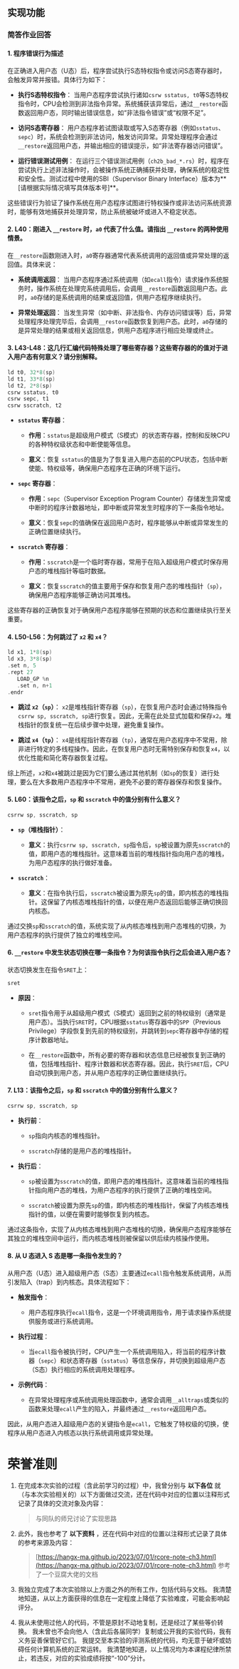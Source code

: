 ## 实现功能



### 简答作业回答

#### 1. **程序错误行为描述**

在正确进入用户态（U态）后，程序尝试执行S态特权指令或访问S态寄存器时，会触发异常并报错。具体行为如下：

- **执行S态特权指令**：
当用户态程序尝试执行诸如`csrw sstatus, t0`等S态特权指令时，CPU会检测到非法指令异常。系统捕获该异常后，通过`__restore`函数返回用户态，同时输出错误信息，如“非法指令错误”或“权限不足”。

- **访问S态寄存器**：
用户态程序若试图读取或写入S态寄存器（例如`sstatus`、`sepc`）时，系统会检测到非法访问，触发访问异常。异常处理程序会通过`__restore`返回用户态，并输出相应的错误提示，如“非法寄存器访问错误”。

- **运行错误测试用例**：
在运行三个错误测试用例（`ch2b_bad_*.rs`）时，程序在尝试执行上述非法操作时，会被操作系统正确捕获并处理，确保系统的稳定性和安全性。测试过程中使用的SBI（Supervisor Binary Interface）版本为**[请根据实际情况填写具体版本号]**。

这些错误行为验证了操作系统在用户态程序试图进行特权操作或非法访问系统资源时，能够有效地捕获并处理异常，防止系统被破坏或进入不稳定状态。

#### 2. **L40：刚进入 `__restore` 时，`a0` 代表了什么值。请指出 `__restore` 的两种使用情景。**

在`__restore`函数刚进入时，`a0`寄存器通常代表系统调用的返回值或异常处理的返回值。具体来说：

- **系统调用返回**：
当用户态程序通过系统调用（如`ecall`指令）请求操作系统服务时，操作系统在处理完系统调用后，会调用`__restore`函数返回用户态。此时，`a0`存储的是系统调用的结果或返回值，供用户态程序继续执行。

- **异常处理返回**：
当发生异常（如中断、非法指令、内存访问错误等）后，异常处理程序处理完毕后，会调用`__restore`函数恢复到用户态。此时，`a0`存储的是异常处理的结果或相关返回信息，供用户态程序进行相应处理或终止。

#### 3. **L43-L48：这几行汇编代码特殊处理了哪些寄存器？这些寄存器的的值对于进入用户态有何意义？请分别解释。**

```C++
ld t0, 32*8(sp)
ld t1, 33*8(sp)
ld t2, 2*8(sp)
csrw sstatus, t0
csrw sepc, t1
csrw sscratch, t2
```

- **`sstatus` 寄存器**：

    - **作用**：`sstatus`是超级用户模式（S模式）的状态寄存器，控制和反映CPU的各种特权级状态和中断使能等信息。

    - **意义**：恢复 `sstatus`的值是为了恢复进入用户态前的CPU状态，包括中断使能、特权级等，确保用户态程序在正确的环境下运行。

- **`sepc` 寄存器**：

    - **作用**：`sepc`（Supervisor Exception Program Counter）存储发生异常或中断时的程序计数器地址，即中断或异常发生时程序的下一条指令地址。

    - **意义**：恢复`sepc`的值确保在返回用户态时，程序能够从中断或异常发生的正确位置继续执行。

- **`sscratch` 寄存器**：

    - **作用**：`sscratch`是一个临时寄存器，常用于在陷入超级用户模式时保存用户态的堆栈指针等临时数据。

    - **意义**：恢复`sscratch`的值主要用于保存和恢复用户态的堆栈指针（`sp`），确保用户态程序能够正确访问其堆栈。

这些寄存器的正确恢复对于确保用户态程序能够在预期的状态和位置继续执行至关重要。

#### 4. **L50-L56：为何跳过了 `x2` 和 `x4`？**

```C++
ld x1, 1*8(sp)
ld x3, 3*8(sp)
.set n, 5
.rept 27
   LOAD_GP %n
   .set n, n+1
.endr
```

- **跳过 `x2`（`sp`）**：
`x2`是堆栈指针寄存器（`sp`），在恢复用户态时会通过特殊指令`csrrw sp, sscratch, sp`进行恢复。因此，无需在此处显式加载和保存`x2`。堆栈指针的恢复统一在后续步骤中处理，避免重复操作。

- **跳过 `x4`（`tp`）**：
`x4`是线程指针寄存器（`tp`），通常在用户态程序中不常用，除非进行特定的多线程操作。因此，在恢复用户态时无需特别保存和恢复`x4`，以优化性能和简化寄存器恢复过程。

综上所述，`x2`和`x4`被跳过是因为它们要么通过其他机制（如`sp`的恢复）进行处理，要么在大多数用户态程序中不常用，避免不必要的寄存器保存和恢复操作。

#### 5. **L60：该指令之后，`sp` 和 `sscratch` 中的值分别有什么意义？**

```C++
csrrw sp, sscratch, sp
```

- **`sp`（堆栈指针）**：

    - **意义**：执行`csrrw sp, sscratch, sp`指令后，`sp`被设置为原先`sscratch`的值，即用户态的堆栈指针。这意味着当前的堆栈指针指向用户态的堆栈，为用户态程序的执行做好准备。

- **`sscratch`**：

    - **意义**：在指令执行后，`sscratch`被设置为原先`sp`的值，即内核态的堆栈指针。这保留了内核态堆栈指针的值，以便在用户态返回后能够正确切换回内核态。

通过交换`sp`和`sscratch`的值，系统实现了从内核态堆栈到用户态堆栈的切换，为用户态程序的执行提供了独立的堆栈空间。

#### 6. **`__restore` 中发生状态切换在哪一条指令？为何该指令执行之后会进入用户态？**

状态切换发生在指令`SRET`上：

```C++
sret
```

- **原因**：

    - `sret`指令用于从超级用户模式（S模式）返回到之前的特权级别（通常是用户态）。当执行`SRET`时，CPU根据`sstatus`寄存器中的`SPP`（Previous Privilege）字段恢复到先前的特权级别，并跳转到`sepc`寄存器中存储的程序计数器地址。

    - 在`__restore`函数中，所有必要的寄存器和状态信息已经被恢复到正确的值，包括堆栈指针、程序计数器和状态寄存器。因此，执行`SRET`后，CPU自动切换到用户态，并从用户态程序的正确位置继续执行。

#### 7. **L13：该指令之后，`sp` 和 `sscratch` 中的值分别有什么意义？**

```C++
csrrw sp, sscratch, sp
```

- **执行前**：

    - `sp`指向内核态的堆栈指针。

    - `sscratch`存储的是用户态的堆栈指针。

- **执行后**：

    - `sp`被设置为`sscratch`的值，即用户态的堆栈指针。这意味着当前的堆栈指针指向用户态的堆栈，为用户态程序的执行提供了正确的堆栈空间。

    - `sscratch`被设置为原先`sp`的值，即内核态的堆栈指针，保留了内核态堆栈指针的值，以便在需要时能够恢复到内核态。

通过这条指令，实现了从内核态堆栈到用户态堆栈的切换，确保用户态程序能够在其独立的堆栈空间中运行，而内核态堆栈则被保留以供后续内核操作使用。

#### 8. **从 U 态进入 S 态是哪一条指令发生的？**

从用户态（U态）进入超级用户态（S态）主要通过`ecall`指令触发系统调用，从而引发陷入（trap）到内核态。具体流程如下：

- **触发指令**：

    - 用户态程序执行`ecall`指令，这是一个环境调用指令，用于请求操作系统提供服务或进行系统调用。

- **执行过程**：

    - 当`ecall`指令被执行时，CPU产生一个系统调用陷入，将当前的程序计数器（`sepc`）和状态寄存器（`sstatus`）等信息保存，并切换到超级用户态（S态）执行相应的系统调用处理程序。

- **示例代码**：

    - 在异常处理程序或系统调用处理函数中，通常会调用`__alltraps`或类似的函数来处理`ecall`产生的陷入，并最终通过`__restore`返回用户态。

因此，从用户态进入超级用户态的关键指令是`ecall`，它触发了特权级的切换，使程序从用户态进入内核态以执行系统调用或异常处理。

# **荣誉准则**

1. 在完成本次实验的过程（含此前学习的过程）中，我曾分别与 **以下各位** 就（与本次实验相关的）以下方面做过交流，还在代码中对应的位置以注释形式记录了具体的交流对象及内容：

    > 与同队的师兄讨论了实现思路

1. 此外，我也参考了 **以下资料** ，还在代码中对应的位置以注释形式记录了具体的参考来源及内容：

    > [https://hangx-ma.github.io/2023/07/01/rcore-note-ch3.html](https://hangx-ma.github.io/2023/07/01/rcore-note-ch3.html)
参考了一个豆腐大佬的文档

3. 我独立完成了本次实验除以上方面之外的所有工作，包括代码与文档。 我清楚地知道，从以上方面获得的信息在一定程度上降低了实验难度，可能会影响起评分。

4. 我从未使用过他人的代码，不管是原封不动地复制，还是经过了某些等价转换。 我未曾也不会向他人（含此后各届同学）复制或公开我的实验代码，我有义务妥善保管好它们。 我提交至本实验的评测系统的代码，均无意于破坏或妨碍任何计算机系统的正常运转。 我清楚地知道，以上情况均为本课程纪律所禁止，若违反，对应的实验成绩将按“-100”分计。

